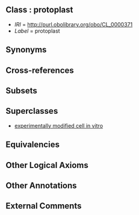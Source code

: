 
## Class : protoplast

 * *IRI* = http://purl.obolibrary.org/obo/CL_0000371
 * *Label* = protoplast

## Synonyms


## Cross-references


## Subsets


## Superclasses

 * [experimentally modified cell in vitro](../../CL/78/CL_0000578.md)

## Equivalencies


## Other Logical Axioms


## Other Annotations


## External Comments

